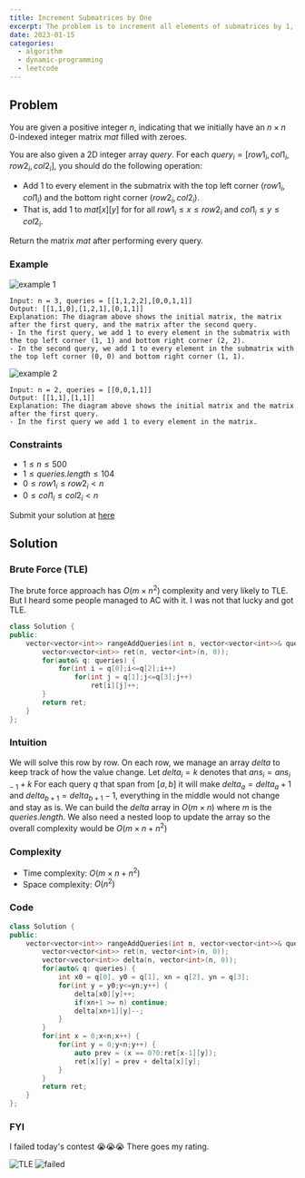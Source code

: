```yaml
---
title: Increment Submatrices by One
excerpt: The problem is to increment all elements of submatrices by 1, given a matrix of integers, the task is to return the updated matrix where all elements of submatrices are incremented by 1
date: 2023-01-15
categories:
  - algorithm
  - dynamic-programming
  - leetcode
---
```


## Problem

You are given a positive integer $n$, indicating that we initially have an $n \times n$ 0-indexed integer matrix $mat$ filled with zeroes.

You are also given a 2D integer array $query$.
For each $query_i = [row1_i, col1_i, row2_i, col2_i]$,
you should do the following operation:

- Add $1$ to every element in the submatrix with the top left corner $(row1_i, col1_i)$ and the bottom right corner $(row2_i, col2_i)$.
- That is, add $1$ to $mat[x][y]$ for for all $row1_i \leq x \leq row2_i$ and $col1_i \leq y \leq col2_i$.

Return the matrix $mat$ after performing every query.

### Example

![example 1](https://assets.leetcode.com/uploads/2022/11/24/p2example11.png)

```
Input: n = 3, queries = [[1,1,2,2],[0,0,1,1]]
Output: [[1,1,0],[1,2,1],[0,1,1]]
Explanation: The diagram above shows the initial matrix, the matrix after the first query, and the matrix after the second query.
- In the first query, we add 1 to every element in the submatrix with the top left corner (1, 1) and bottom right corner (2, 2).
- In the second query, we add 1 to every element in the submatrix with the top left corner (0, 0) and bottom right corner (1, 1).
```

![example 2](https://assets.leetcode.com/uploads/2022/11/24/p2example22.png)

```
Input: n = 2, queries = [[0,0,1,1]]
Output: [[1,1],[1,1]]
Explanation: The diagram above shows the initial matrix and the matrix after the first query.
- In the first query we add 1 to every element in the matrix.
```

### Constraints

- $1 \leq n \leq 500$
- $1 \leq queries.length \leq 104$
- $0 \leq row1_i \leq row2_i < n$
- $0 \leq col1_i \leq col2_i < n$

Submit your solution at [here](https://leetcode.com/problems/increment-submatrices-by-one/)

## Solution

### Brute Force (TLE)

The brute force approach has $O(m \times n^2)$ complexity and very likely to TLE.
But I heard some people managed to AC with it. I was not that lucky and got TLE.

```cpp
class Solution {
public:
    vector<vector<int>> rangeAddQueries(int n, vector<vector<int>>& queries) {
        vector<vector<int>> ret(n, vector<int>(n, 0));
        for(auto& q: queries) {
            for(int i = q[0];i<=q[2];i++)
                for(int j = q[1];j<=q[3];j++)
                    ret[i][j]++;
        }
        return ret;
    }
};
```

### Intuition

We will solve this row by row. On each row, we manage an array $delta$ to keep track of how the value change.
Let $delta_i = k$ denotes that $ans_i = ans_{i-1}+k$
For each query $q$ that span from $[a,b]$ it will make $delta_a = delta_a + 1$ and $delta_{b+1} = delta_{b+1} - 1$,
everything in the middle would not change and stay as is.
We can build the $delta$ array in $O(m \times n)$ where $m$ is the $queries.length$.
We also need a nested loop to update the array so the overall complexity would be $O(m \times n+n^2)$

### Complexity

- Time complexity: $O(m \times n+n^2)$
- Space complexity: $O(n^2)$

### Code

```cpp
class Solution {
public:
    vector<vector<int>> rangeAddQueries(int n, vector<vector<int>>& queries) {
        vector<vector<int>> ret(n, vector<int>(n, 0));
        vector<vector<int>> delta(n, vector<int>(n, 0));
        for(auto& q: queries) {
            int x0 = q[0], y0 = q[1], xn = q[2], yn = q[3];
            for(int y = y0;y<=yn;y++) {
                delta[x0][y]++;
                if(xn+1 >= n) continue;
                delta[xn+1][y]--;
            }
        }
        for(int x = 0;x<n;x++) {
            for(int y = 0;y<n;y++) {
                auto prev = (x == 0?0:ret[x-1][y]);
                ret[x][y] = prev + delta[x][y];
            }
        }
        return ret;
    }
};
```

### FYI

I failed today's contest 😭😭😭 There goes my rating.

![TLE](increment-submatrices-by-one/tle.png)
![failed](increment-submatrices-by-one/failed.png)
